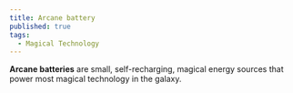```yaml
---
title: Arcane battery
published: true
tags:
  - Magical Technology
---
```


**Arcane batteries** are small, self-recharging, magical energy sources that power most magical technology in the galaxy.
